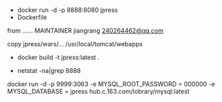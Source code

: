 - docker run -d -p 8888:8080 jpress
- Dockerfile

 from ......
 MAINTAINER jiangrang 240264462@qq.com

 copy jpress/wars/...  /usr/local/tomcat/webapps
 -  docker build -t jpress:latest .

 - netstat -na|grep 8888

 docker run -d -p 9999:3063 -e MYSQL_ROOT_PASSWORD = 000000 -e MYSQL_DATABASE = jpress hub.c.163.com/lobrary/mysql:latest